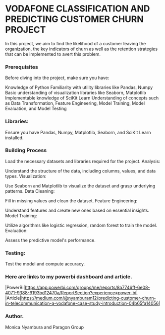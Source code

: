 # VODAFONE CLASSIFICATION AND PREDICTING CUSTOMER CHURN PROJECT
In this project, we aim to find the likelihood of a customer leaving the organization, the key indicators of churn as well as the retention strategies that can be implemented to avert this problem.


### Prerequisites
Before diving into the project, make sure you have:

Knowledge of Python
Familiarity with utility libraries like Pandas, Numpy
Basic understanding of visualization libraries like Seaborn, Matplotlib
Implementable knowledge of SciKit Learn
Understanding of concepts such as Data Transformation, Feature Engineering, Model Training, Model Evaluation, and Model Testing

### Libraries:

Ensure you have Pandas, Numpy, Matplotlib, Seaborn, and SciKit Learn installed.

### Building Process

Load the necessary datasets and libraries required for the project.
Analysis:

Understand the structure of the data, including columns, values, and data types.
Visualization:

Use Seaborn and Matplotlib to visualize the dataset and grasp underlying patterns.
Data Cleaning:

Fill in missing values and clean the dataset.
Feature Engineering:

Understand features and create new ones based on essential insights.
Model Training:

Utilize algorithms like logistic regression, random forest to train the model.
Evaluation:

Assess the predictive model's performance.
### Testing:

Test the model and compute accuracy.

### Here are links to my powerbi dashboard and article.
|PowerBi|https://app.powerbi.com/groups/me/reports/8a7746ff-6e08-4071-9388-9193bd12470a/ReportSection?experience=power-bi|
|Article|https://medium.com/@nyamburam12/predicting-customer-churn-in-telecommunication-a-vodafone-case-study-introduction-04b65fa14056|

### Author.
Monica Nyambura and Paragon Group





